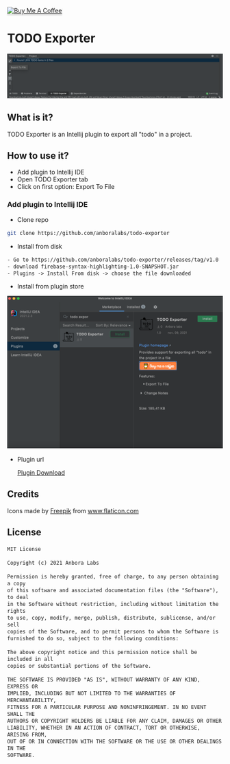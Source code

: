<a href="https://www.buymeacoffee.com/dalgarins" target="_blank"><img src="https://www.buymeacoffee.com/assets/img/custom_images/orange_img.png" alt="Buy Me A Coffee" style="height: 41px !important;width: 174px !important;box-shadow: 0px 3px 2px 0px rgba(190, 190, 190, 0.5) !important;-webkit-box-shadow: 0px 3px 2px 0px rgba(190, 190, 190, 0.5) !important;" ></a>

# TODO Exporter

![Plugin](/images/todo_exporter.png)

## What is it?

TODO Exporter is an Intellij plugin to export all "todo" in a project.

## How to use it?

- Add plugin to Intellij IDE
- Open TODO Exporter tab
- Click on first option: Export To File

### Add plugin to Intellij IDE

- Clone repo

```sh
git clone https://github.com/anboralabs/todo-exporter
```

- Install from disk

```
- Go to https://github.com/anboralabs/todo-exporter/releases/tag/v1.0
- download firebase-syntax-highlighting-1.0-SNAPSHOT.jar
- Plugins -> Install From disk -> choose the file downloaded
```

- Install from plugin store

![Market Place](/images/todo_marketplace.png)

- Plugin url

  [Plugin Download](https://plugins.jetbrains.com/plugin/15189-firebase-rules-syntax-highlighter)

## Credits

<div>Icons made by <a href="https://www.freepik.com" title="Freepik">Freepik</a> from <a href="https://www.flaticon.com/" title="Flaticon">www.flaticon.com</a></div>

## License

```
MIT License

Copyright (c) 2021 Anbora Labs

Permission is hereby granted, free of charge, to any person obtaining a copy
of this software and associated documentation files (the "Software"), to deal
in the Software without restriction, including without limitation the rights
to use, copy, modify, merge, publish, distribute, sublicense, and/or sell
copies of the Software, and to permit persons to whom the Software is
furnished to do so, subject to the following conditions:

The above copyright notice and this permission notice shall be included in all
copies or substantial portions of the Software.

THE SOFTWARE IS PROVIDED "AS IS", WITHOUT WARRANTY OF ANY KIND, EXPRESS OR
IMPLIED, INCLUDING BUT NOT LIMITED TO THE WARRANTIES OF MERCHANTABILITY,
FITNESS FOR A PARTICULAR PURPOSE AND NONINFRINGEMENT. IN NO EVENT SHALL THE
AUTHORS OR COPYRIGHT HOLDERS BE LIABLE FOR ANY CLAIM, DAMAGES OR OTHER
LIABILITY, WHETHER IN AN ACTION OF CONTRACT, TORT OR OTHERWISE, ARISING FROM,
OUT OF OR IN CONNECTION WITH THE SOFTWARE OR THE USE OR OTHER DEALINGS IN THE
SOFTWARE.
```
